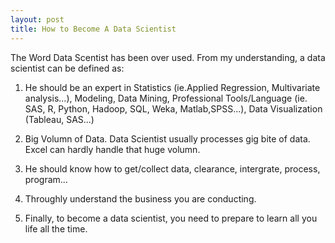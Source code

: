 ```yaml
---
layout: post
title: How to Become A Data Scientist
---
```


The Word Data Scentist has been over used. From my understanding, a data scientist can be defined as:

1. He should be an expert in Statistics (ie.Applied Regression, Multivariate analysis...), Modeling, Data Mining, Professional Tools/Language (ie. SAS, R, Python, Hadoop, SQL, Weka, Matlab,SPSS...), Data Visualization (Tableau, SAS...)

2. Big Volumn of Data. Data Scientist usually processes gig bite of data. Excel can hardly handle that huge volumn.

3. He should know how to get/collect data, clearance, intergrate, process, program...

4. Throughly understand the business you are conducting.

5. Finally, to become a data scientist, you need to prepare to learn all you life all the time. 

